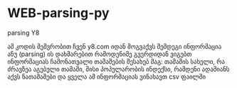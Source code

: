 # WEB-parsing-py
parsing Y8

ამ კოდის მეშვრობით ჩვენ y8.com იდან მოგვაქვს შემდეგი ინფორმაცია ანუ (parsing) ის დახმარებით რამოდენიმე გვერდიდან ვიგებთ ინფორმაციას 
ჩამონათვალი თამაშების შესახებ მაგ: თამაშის სახელი, რა ძრავზეა აგებული თამაში, მისი პოპულარობის ინდექსი, რამდენი ადამიანს აქვს ნათამაშები და ყველა ამ 
ინფორმაციას ვინახავთ csv ფაილში
